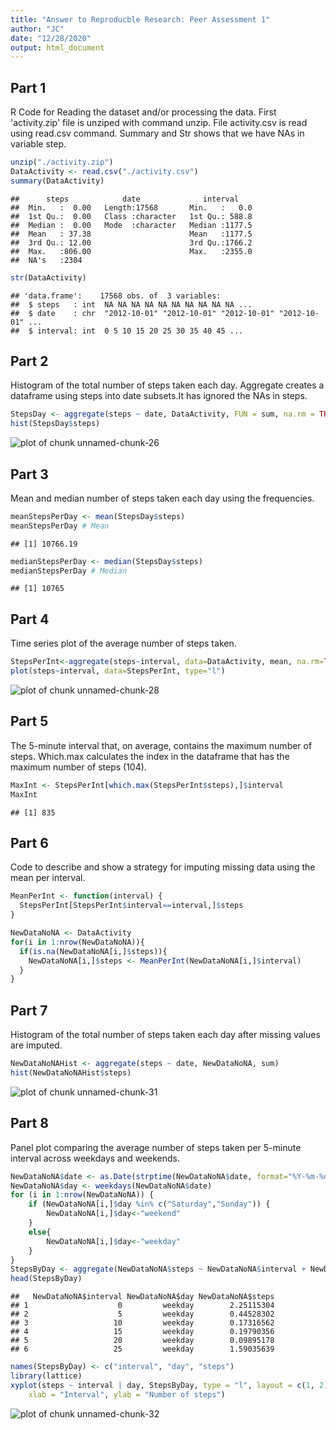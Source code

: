 ```yaml
---
title: "Answer to Reproducble Research: Peer Assessment 1"
author: "JC"
date: "12/28/2020"
output: html_document
---
```




## Part 1

R Code for Reading the dataset and/or processing the data. First 'activity.zip' file is unziped with command unzip. File activity.csv is read using read.csv command. Summary and Str shows that we have NAs in variable step.


```r
unzip("./activity.zip")
DataActivity <- read.csv("./activity.csv")
summary(DataActivity)
```

```
##      steps            date              interval     
##  Min.   :  0.00   Length:17568       Min.   :   0.0  
##  1st Qu.:  0.00   Class :character   1st Qu.: 588.8  
##  Median :  0.00   Mode  :character   Median :1177.5  
##  Mean   : 37.38                      Mean   :1177.5  
##  3rd Qu.: 12.00                      3rd Qu.:1766.2  
##  Max.   :806.00                      Max.   :2355.0  
##  NA's   :2304
```

```r
str(DataActivity)
```

```
## 'data.frame':	17568 obs. of  3 variables:
##  $ steps   : int  NA NA NA NA NA NA NA NA NA NA ...
##  $ date    : chr  "2012-10-01" "2012-10-01" "2012-10-01" "2012-10-01" ...
##  $ interval: int  0 5 10 15 20 25 30 35 40 45 ...
```

## Part 2

Histogram of the total number of steps taken each day. Aggregate creates a dataframe using steps into date subsets.It has ignored the NAs in steps. 


```r
StepsDay <- aggregate(steps ~ date, DataActivity, FUN = sum, na.rm = TRUE)
hist(StepsDay$steps)
```

![plot of chunk unnamed-chunk-26](figure/unnamed-chunk-26-1.png)

## Part 3
Mean and median number of steps taken each day using the frequencies. 


```r
meanStepsPerDay <- mean(StepsDay$steps)
meanStepsPerDay # Mean
```

```
## [1] 10766.19
```

```r
medianStepsPerDay <- median(StepsDay$steps)
medianStepsPerDay # Median
```

```
## [1] 10765
```
## Part 4

Time series plot of the average number of steps taken. 


```r
StepsPerInt<-aggregate(steps~interval, data=DataActivity, mean, na.rm=TRUE)
plot(steps~interval, data=StepsPerInt, type="l")
```

![plot of chunk unnamed-chunk-28](figure/unnamed-chunk-28-1.png)

## Part 5

The 5-minute interval that, on average, contains the maximum number of steps. Which.max calculates the index in the dataframe that has the maximum number of steps (104).


```r
MaxInt <- StepsPerInt[which.max(StepsPerInt$steps),]$interval
MaxInt
```

```
## [1] 835
```
## Part 6

Code to describe and show a strategy for imputing missing data using the mean per interval.


```r
MeanPerInt <- function(interval) {
  StepsPerInt[StepsPerInt$interval==interval,]$steps
}

NewDataNoNA <- DataActivity
for(i in 1:nrow(NewDataNoNA)){
  if(is.na(NewDataNoNA[i,]$steps)){
    NewDataNoNA[i,]$steps <- MeanPerInt(NewDataNoNA[i,]$interval)
  }
}
```
## Part 7

Histogram of the total number of steps taken each day after missing values are imputed. 


```r
NewDataNoNAHist <- aggregate(steps ~ date, NewDataNoNA, sum)
hist(NewDataNoNAHist$steps)
```

![plot of chunk unnamed-chunk-31](figure/unnamed-chunk-31-1.png)

## Part 8

Panel plot comparing the average number of steps taken per 5-minute interval across weekdays and weekends. 


```r
NewDataNoNA$date <- as.Date(strptime(NewDataNoNA$date, format="%Y-%m-%d"))
NewDataNoNA$day <- weekdays(NewDataNoNA$date)
for (i in 1:nrow(NewDataNoNA)) {
    if (NewDataNoNA[i,]$day %in% c("Saturday","Sunday")) {
        NewDataNoNA[i,]$day<-"weekend"
    }
    else{
        NewDataNoNA[i,]$day<-"weekday"
    }
}
StepsByDay <- aggregate(NewDataNoNA$steps ~ NewDataNoNA$interval + NewDataNoNA$day, NewDataNoNA, mean)
head(StepsByDay)
```

```
##   NewDataNoNA$interval NewDataNoNA$day NewDataNoNA$steps
## 1                    0         weekday        2.25115304
## 2                    5         weekday        0.44528302
## 3                   10         weekday        0.17316562
## 4                   15         weekday        0.19790356
## 5                   20         weekday        0.09895178
## 6                   25         weekday        1.59035639
```

```r
names(StepsByDay) <- c("interval", "day", "steps")
library(lattice)
xyplot(steps ~ interval | day, StepsByDay, type = "l", layout = c(1, 2), 
    xlab = "Interval", ylab = "Number of steps")
```

![plot of chunk unnamed-chunk-32](figure/unnamed-chunk-32-1.png)


